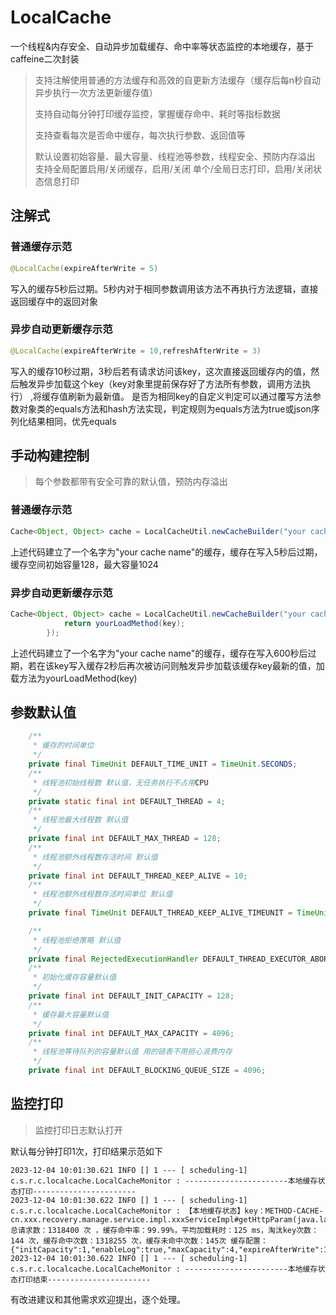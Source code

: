 # LocalCache
 一个线程&内存安全、自动异步加载缓存、命中率等状态监控的本地缓存，基于caffeine二次封装
 > 支持注解使用普通的方法缓存和高效的自更新方法缓存（缓存后每n秒自动异步执行一次方法更新缓存值）
> 
 > 支持自动每分钟打印缓存监控，掌握缓存命中、耗时等指标数据
> 
 > 支持查看每次是否命中缓存，每次执行参数、返回值等
> 
 > 默认设置初始容量、最大容量、线程池等参数，线程安全、预防内存溢出
>  支持全局配置启用/关闭缓存，启用/关闭 单个/全局日志打印，启用/关闭状态信息打印

## 注解式
### 普通缓存示范 
```java
@LocalCache(expireAfterWrite = 5)
```
写入的缓存5秒后过期。5秒内对于相同参数调用该方法不再执行方法逻辑，直接返回缓存中的返回对象
### 异步自动更新缓存示范
```java
@LocalCache(expireAfterWrite = 10,refreshAfterWrite = 3)
```

写入的缓存10秒过期，3秒后若有请求访问该key，这次直接返回缓存内的值，然后触发异步加载这个key（key对象里提前保存好了方法所有参数，调用方法执行） ,将缓存值刷新为最新值。
是否为相同key的自定义判定可以通过覆写方法参数对象类的equals方法和hash方法实现，判定规则为equals方法为true或json序列化结果相同，优先equals
## 手动构建控制
> 每个参数都带有安全可靠的默认值，预防内存溢出

### 普通缓存示范 
```java
Cache<Object, Object> cache = LocalCacheUtil.newCacheBuilder("your cache name").setExpireAfterWrite(5).setTimeUnit(TimeUnit.SECONDS).setInitCapacity(128).setMaxCapacity(1024).build();
```
上述代码建立了一个名字为"your cache name"的缓存，缓存在写入5秒后过期，缓存空间初始容量128，最大容量1024

### 异步自动更新缓存示范

```java
Cache<Object, Object> cache = LocalCacheUtil.newCacheBuilder("your cache name").setExpireAfterWrite(600).setRefreshAfterWrite(2).build((key)->{
            return yourLoadMethod(key);
        });
```
上述代码建立了一个名字为"your cache name"的缓存，缓存在写入600秒后过期，若在该key写入缓存2秒后再次被访问则触发异步加载该缓存key最新的值，加载方法为yourLoadMethod(key) 

## 参数默认值
```java
    /**
     * 缓存的时间单位
     */
    private final TimeUnit DEFAULT_TIME_UNIT = TimeUnit.SECONDS;
    /**
     * 线程池初始线程数 默认值，无任务执行不占用CPU
     */
    private static final int DEFAULT_THREAD = 4;
    /**
     * 线程池最大线程数 默认值
     */
    private final int DEFAULT_MAX_THREAD = 128;
    /**
     * 线程池额外线程数存活时间 默认值
     */
    private final int DEFAULT_THREAD_KEEP_ALIVE = 10;
    /**
     * 线程池额外线程数存活时间单位 默认值
     */
    private final TimeUnit DEFAULT_THREAD_KEEP_ALIVE_TIMEUNIT = TimeUnit.MINUTES;

    /**
     * 线程池拒绝策略 默认值
     */
    private final RejectedExecutionHandler DEFAULT_THREAD_EXECUTOR_ABORT_POLICY = new ThreadPoolExecutor.AbortPolicy();
    /**
     * 初始化缓存容量默认值
     */
    private final int DEFAULT_INIT_CAPACITY = 128;
    /**
     * 缓存最大容量默认值
     */
    private final int DEFAULT_MAX_CAPACITY = 4096;
    /**
     * 线程池等待队列的容量默认值 用的链表不用担心浪费内存
     */
    private final int DEFAULT_BLOCKING_QUEUE_SIZE = 4096;
```

## 监控打印
> 监控打印日志默认打开

默认每分钟打印1次，打印结果示范如下
```text
2023-12-04 10:01:30.621 INFO [] 1 --- [ scheduling-1] c.s.r.c.localcache.LocalCacheMonitor : -----------------------本地缓存状态打印-----------------------
2023-12-04 10:01:30.622 INFO [] 1 --- [ scheduling-1] c.s.r.c.localcache.LocalCacheMonitor : 【本地缓存状态】key：METHOD-CACHE-cn.xxx.recovery.manage.service.impl.xxxServiceImpl#getHttpParam(java.lang.String) 总请求数：1318400 次 ，缓存命中率：99.99%，平均加载耗时：125 ms，淘汰key次数：144 次，缓存命中次数：1318255 次，缓存未命中次数：145次 缓存配置：{"initCapacity":1,"enableLog":true,"maxCapacity":4,"expireAfterWrite":10,"refreshAfterWrite":5,"timeUnit":"SECONDS"}
2023-12-04 10:01:30.622 INFO [] 1 --- [ scheduling-1] c.s.r.c.localcache.LocalCacheMonitor : -----------------------本地缓存状态打印结束-----------------------
```

有改进建议和其他需求欢迎提出，逐个处理。
